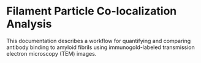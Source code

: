 # Filament Particle Co-localization Analysis
This documentation describes a workflow for quantifying and comparing antibody binding to amyloid fibrils using immunogold-labeled transmission electron microscopy (TEM) images.
